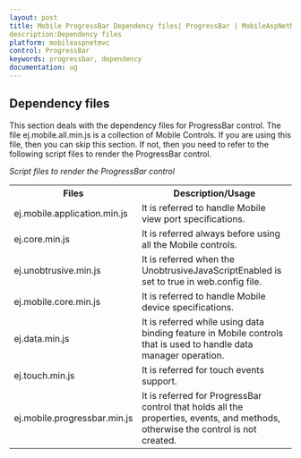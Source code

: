 ```yaml
---
layout: post
title: Mobile ProgressBar Dependency files| ProgressBar | MobileAspNetMVC | Syncfusion
description:Dependency files
platform: mobileaspnetmvc
control: ProgressBar
keywords: progressbar, dependency
documentation: ug
---
```


## Dependency files

This section deals with the dependency files for ProgressBar control. The file ej.mobile.all.min.js is a collection of Mobile Controls. If you are using this file, then you can skip this section. If not, then you need to refer to the following script files to render the ProgressBar control.

_Script files to render the ProgressBar control_

<table>
<tr>
<th>
Files</th><th>
Description/Usage</th></tr>
<tr>
<td>
ej.mobile.application.min.js</td><td>
It is referred to handle Mobile view port specifications.</td></tr>
<tr>
<td>
ej.core.min.js</td><td>
It is referred always before using all the Mobile controls.</td></tr>
<tr>
<td>
ej.unobtrusive.min.js</td><td>
It is referred when the UnobtrusiveJavaScriptEnabled is set to true in web.config file.</td></tr>
<tr>
<td>
ej.mobile.core.min.js</td><td>
It is referred to handle Mobile device specifications.</td></tr>
<tr>
<td>
ej.data.min.js</td><td>
It is referred while using data binding feature in Mobile controls that is used to handle data manager operation.</td></tr>
<tr>
<td>
ej.touch.min.js</td><td>
It is referred for touch events support.</td></tr>
<tr>
<td>
ej.mobile.progressbar.min.js</td><td>
It is referred for ProgressBar control that holds all the properties, events, and methods, otherwise the control is not created.</td></tr>
</table>


